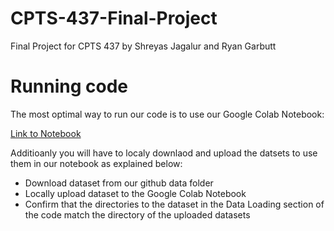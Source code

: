 # CPTS-437-Final-Project
Final Project for CPTS 437 by Shreyas Jagalur and Ryan Garbutt

# Running code

The most optimal way to run our code is to use our Google Colab Notebook:

[Link to Notebook](https://colab.research.google.com/drive/1r6hipsFX7nVPg-Jr6jr0iaPY4s-f87kF?usp=sharing)

Additioanly you will have to localy downlaod and upload the datsets to use them in our notebook as explained below:

- Download dataset from our github data folder
- Locally upload dataset to the Google Colab Notebook
- Confirm that the directories to the dataset in the Data Loading section of the code match the directory of the uploaded datasets


